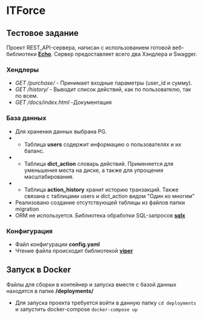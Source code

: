 # ITForce
## Тестовое задание
Проект REST_API-сервера, написан с использованием готовой веб-библиотеки **[Echo](https://echo.labstack.com/)**. Сервер предоставляет всего два Хэндлера и Swagger.

### Хендлеры
- *GET /purchase/* - Принимает входные параметры (user_id и сумму). 
- *GET /history/* - Выводит список действий, как по пользователю, так по всем.
- *GET /docs/index.html* -Документация 

### База данных
* Для хранения данных выбрана PG. 
* * Таблица **users**  содержит информацию о пользователях и их баланс.
* * Таблица **dict_action** словарь действий. Применяется для уменьшения места на диске, а также для упрощения масштабирования.
* * Таблица **action_history** хранит историю транзакций. Также связана с таблицами users и dict_action видом "Один ко многим"
* Реализовано создание отсутствующей таблицы из файлов папки migration
* ORM не используется. Библиотека обработки SQL-запросов **[sqlx](https://github.com/jmoiron/sqlx)**

### Конфигурация
- Файл конфигурации **config.yaml**
- Чтение файла происходит библиотекой **[viper](https://github.com/spf13/viper)** 

## Запуск в Docker
Файлы для сборки в контейнер и запуска вместе с базой данных находятся в папке **/deployments/**
- Для запуска проекта требуется войти в данную папку ```cd deployments``` и запустить docker-compose ```docker-compose up```

